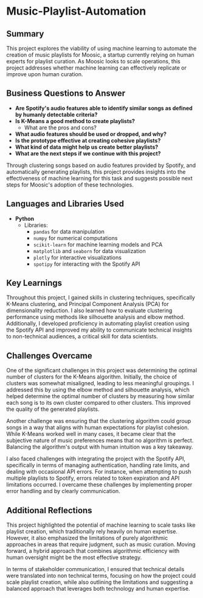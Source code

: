 # Music-Playlist-Automation

## Summary
This project explores the viability of using machine learning to automate the creation of music playlists for Moosic, a startup currently relying on human experts for playlist curation. As Moosic looks to scale operations, this project addresses whether machine learning can effectively replicate or improve upon human curation.

## Business Questions to Answer
- **Are Spotify's audio features able to identify similar songs as defined by humanly detectable criteria?**
- **Is K-Means a good method to create playlists?**
  - What are the pros and cons?
- **What audio features should be used or dropped, and why?**
- **Is the prototype effective at creating cohesive playlists?**
- **What kind of data might help us create better playlists?**
- **What are the next steps if we continue with this project?**

Through clustering songs based on audio features provided by Spotify, and automatically generating playlists, this project provides insights into the effectiveness of machine learning for this task and suggests possible next steps for Moosic's adoption of these technologies.

## Languages and Libraries Used
- **Python**
  - Libraries:
    - `pandas` for data manipulation
    - `numpy` for numerical computations
    - `scikit-learn` for machine learning models and PCA
    - `matplotlib` and `seaborn` for data visualization
    - `plotly` for interactive visualizations
    - `spotipy` for interacting with the Spotify API

## Key Learnings
Throughout this project, I gained skills in clustering techniques, specifically K-Means clustering, and Principal Component Analysis (PCA) for dimensionality reduction. I also learned how to evaluate clustering performance using methods like silhouette analysis and elbow method. Additionally, I developed proficiency in automating playlist creation using the Spotify API and improved my ability to communicate technical insights to non-technical audiences, a critical skill for data scientists.

## Challenges Overcame
One of the significant challenges in this project was determining the optimal number of clusters for the K-Means algorithm. Initially, the choice of clusters was somewhat misaligned, leading to less meaningful groupings. I addressed this by using the elbow method and silhouette analysis, which helped determine the optimal number of clusters by measuring how similar each song is to its own cluster compared to other clusters. This improved the quality of the generated playlists.

Another challenge was ensuring that the clustering algorithm could group songs in a way that aligns with human expectations for playlist cohesion. While K-Means worked well in many cases, it became clear that the subjective nature of music preferences means that no algorithm is perfect. Balancing the algorithm's output with human intuition was a key takeaway.

I also faced challenges with integrating the project with the Spotify API, specifically in terms of managing authentication, handling rate limits, and dealing with occasional API errors. For instance, when attempting to push multiple playlists to Spotify, errors related to token expiration and API limitations occurred. I overcame these challenges by implementing proper error handling and by clearly communication.

## Additional Reflections
This project highlighted the potential of machine learning to scale tasks like playlist creation, which traditionally rely heavily on human expertise. However, it also emphasized the limitations of purely algorithmic approaches in areas that require  judgment, such as music curation. Moving forward, a hybrid approach that combines algorithmic efficiency with human oversight might be the most effective strategy.

In terms of stakeholder communication, I ensured that technical details were translated into non technical  terms, focusing on how the project could scale playlist creation, while also outlining the limitations and suggesting a balanced approach that leverages both technology and human expertise.
